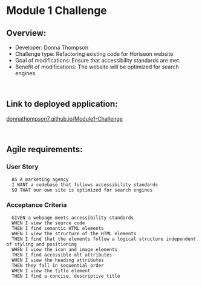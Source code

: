 # Module 1 Challenge

## Overview:
* Developer: Donna Thompson
* Challenge type: Refactoring existing code for Horiseon website
* Goal of modifications: Ensure that accessibility standards are met.
* Benefit of modifications: The website will be optimized for search engines.

<br/>

## Link to deployed application:
[donnathompson7.github.io/Module1-Challenge](https://donnathompson7.github.io/Module1-Challenge)

<br/>

## Agile requirements:
### User Story

```
  AS A marketing agency
  I WANT a codebase that follows accessibility standards
  SO THAT our own site is optimized for search engines
```

### Acceptance Criteria

```
  GIVEN a webpage meets accessibility standards
  WHEN I view the source code
  THEN I find semantic HTML elements
  WHEN I view the structure of the HTML elements
  THEN I find that the elements follow a logical structure independent of styling and positioning
  WHEN I view the icon and image elements
  THEN I find accessible alt attributes
  WHEN I view the heading attributes
  THEN they fall in sequential order
  WHEN I view the title element
  THEN I find a concise, descriptive title


